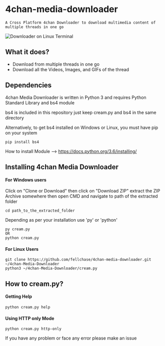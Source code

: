 # 4chan-media-downloader
    A Cross Platform 4chan Downloader to download multimedia content of multiple threads in one go

![Downloader on Linux Terminal](https://cloud.githubusercontent.com/assets/11918572/25342888/03a8d4c4-292b-11e7-98e1-261ce47452db.png)

## What it does? 
* Download from multiple threads in one go
* Download all the Videos, Images, and GIFs of the thread

## Dependencies 

4chan Media Downloader is written in Python 3 and requires Python Standard Library and bs4 module

bs4 is included in this repository just keep cream.py and bs4 in the same directory

Alternatively, to get bs4 installed on Windows or Linux, you must have pip on your system

    pip install bs4

How to install Module --> https://docs.python.org/3.6/installing/

## Installing 4chan Media Downloader
#### For Windows users
Click on "Clone or Download" then click on "Download ZIP" extract the ZIP Archive somewhere then open CMD and navigate to path of the extracted folder

    cd path_to_the_extracted_folder

Depending as per your installation use 'py' or 'python'

    py cream.py
    OR
    python cream.py

#### For Linux Users
    git clone https://github.com/fellchase/4chan-media-downloader.git ~/4chan-Media-Downloader
    python3 ~/4chan-Media-Downloader/cream.py

## How to cream.py? 
#### Getting Help
    python cream.py help
#### Using HTTP only Mode
    python cream.py http-only

If you have any problem or face any error please make an issue
